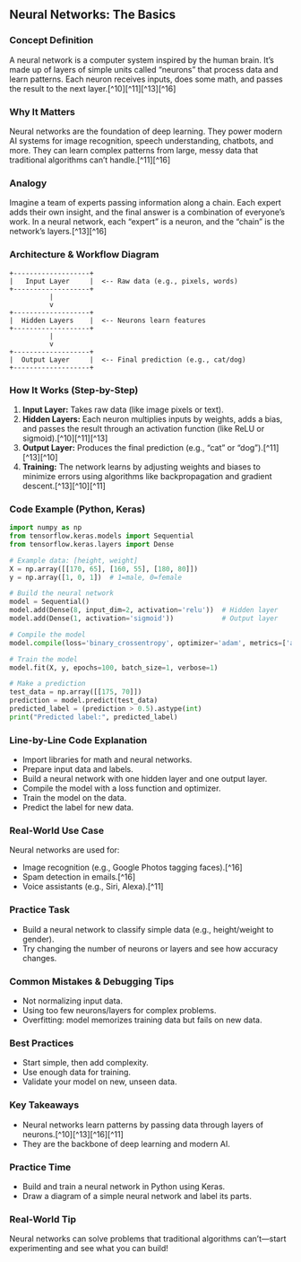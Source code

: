 ## Neural Networks: The Basics

### Concept Definition

A neural network is a computer system inspired by the human brain. It’s made up of layers of simple units called “neurons” that process data and learn patterns. Each neuron receives inputs, does some math, and passes the result to the next layer.[^10][^11][^13][^16]

### Why It Matters

Neural networks are the foundation of deep learning. They power modern AI systems for image recognition, speech understanding, chatbots, and more. They can learn complex patterns from large, messy data that traditional algorithms can’t handle.[^11][^16]

### Analogy

Imagine a team of experts passing information along a chain. Each expert adds their own insight, and the final answer is a combination of everyone’s work. In a neural network, each “expert” is a neuron, and the “chain” is the network’s layers.[^13][^16]

### Architecture \& Workflow Diagram

```
+-------------------+
|   Input Layer     |  <-- Raw data (e.g., pixels, words)
+-------------------+
          |
          v
+-------------------+
|  Hidden Layers    |  <-- Neurons learn features
+-------------------+
          |
          v
+-------------------+
|  Output Layer     |  <-- Final prediction (e.g., cat/dog)
+-------------------+
```


### How It Works (Step-by-Step)

1. **Input Layer:** Takes raw data (like image pixels or text).
2. **Hidden Layers:** Each neuron multiplies inputs by weights, adds a bias, and passes the result through an activation function (like ReLU or sigmoid).[^10][^11][^13]
3. **Output Layer:** Produces the final prediction (e.g., “cat” or “dog”).[^11][^13][^10]
4. **Training:** The network learns by adjusting weights and biases to minimize errors using algorithms like backpropagation and gradient descent.[^13][^10][^11]

### Code Example (Python, Keras)

```python
import numpy as np
from tensorflow.keras.models import Sequential
from tensorflow.keras.layers import Dense

# Example data: [height, weight]
X = np.array([[170, 65], [160, 55], [180, 80]])
y = np.array([1, 0, 1])  # 1=male, 0=female

# Build the neural network
model = Sequential()
model.add(Dense(8, input_dim=2, activation='relu'))  # Hidden layer
model.add(Dense(1, activation='sigmoid'))            # Output layer

# Compile the model
model.compile(loss='binary_crossentropy', optimizer='adam', metrics=['accuracy'])

# Train the model
model.fit(X, y, epochs=100, batch_size=1, verbose=1)

# Make a prediction
test_data = np.array([[175, 70]])
prediction = model.predict(test_data)
predicted_label = (prediction > 0.5).astype(int)
print("Predicted label:", predicted_label)
```


### Line-by-Line Code Explanation

- Import libraries for math and neural networks.
- Prepare input data and labels.
- Build a neural network with one hidden layer and one output layer.
- Compile the model with a loss function and optimizer.
- Train the model on the data.
- Predict the label for new data.


### Real-World Use Case

Neural networks are used for:

- Image recognition (e.g., Google Photos tagging faces).[^16]
- Spam detection in emails.[^16]
- Voice assistants (e.g., Siri, Alexa).[^11]


### Practice Task

- Build a neural network to classify simple data (e.g., height/weight to gender).
- Try changing the number of neurons or layers and see how accuracy changes.


### Common Mistakes \& Debugging Tips

- Not normalizing input data.
- Using too few neurons/layers for complex problems.
- Overfitting: model memorizes training data but fails on new data.


### Best Practices

- Start simple, then add complexity.
- Use enough data for training.
- Validate your model on new, unseen data.


### Key Takeaways

- Neural networks learn patterns by passing data through layers of neurons.[^10][^13][^16][^11]
- They are the backbone of deep learning and modern AI.


### Practice Time

- Build and train a neural network in Python using Keras.
- Draw a diagram of a simple neural network and label its parts.


### Real-World Tip

Neural networks can solve problems that traditional algorithms can’t—start experimenting and see what you can build!
